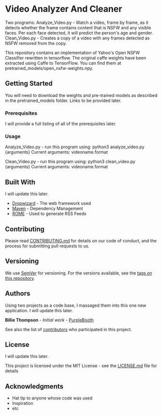 # Video Analyzer And Cleaner

Two programs:
Analyze_Video.py - Watch a video, frame by frame, as it detects whether the frame contains content that is NSFW and any visible faces.  Per each face detected, it will predict the person's age and gender.
Clean_Video.py - Creates a copy of a video with any frames detected as NSFW removed from the copy.

This repository contains an implementation of Yahoo's Open NSFW Classifier rewritten in tensorflow. The original caffe weights have been extracted using Caffe to TensorFlow. You can find them at pretrained_models/open_nsfw-weights.npy.

## Getting Started

You will need to download the weights and pre-trained models as described in the pretrained_models folder.  Links to be provided later.


### Prerequisites

I will provide a full listing of all of the prerequisites later.


### Usage

Analyze_Video.py - run this program using: python3 analyze_video.py {arguments}
Current arguments: videoname.format

Clean_Video.py - run this program using: python3 clean_video.py {arguments}
Current arguments: videoname.format


## Built With

I will update this later.

* [Dropwizard](http://www.dropwizard.io/1.0.2/docs/) - The web framework used
* [Maven](https://maven.apache.org/) - Dependency Management
* [ROME](https://rometools.github.io/rome/) - Used to generate RSS Feeds

## Contributing

Please read [CONTRIBUTING.md](https://gist.github.com/PurpleBooth/b24679402957c63ec426) for details on our code of conduct, and the process for submitting pull requests to us.

## Versioning

We use [SemVer](http://semver.org/) for versioning. For the versions available, see the [tags on this repository](https://github.com/your/project/tags). 

## Authors

Using two projects as a code base, I massaged them into this one new application.  I will update this later.

**Billie Thompson** - *Initial work* - [PurpleBooth](https://github.com/PurpleBooth)

See also the list of [contributors](https://github.com/your/project/contributors) who participated in this project.

## License

I will update this later.  

This project is licensed under the MIT License - see the [LICENSE.md](LICENSE.md) file for details

## Acknowledgments

* Hat tip to anyone whose code was used
* Inspiration
* etc

